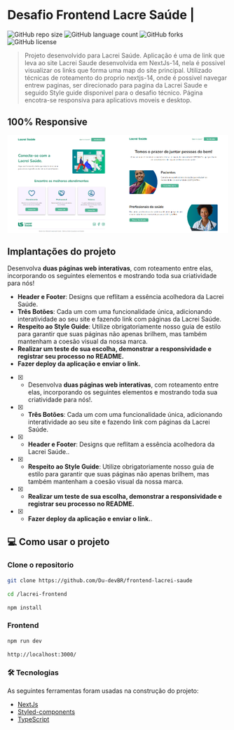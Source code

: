 # Desafio Frontend Lacre Saúde |


![GitHub repo size](https://img.shields.io/github/repo-size/Du-devBR/frontend-lacrei-saude)
![GitHub language count](https://img.shields.io/github/languages/count/Du-devBR/frontend-lacrei-saude)
![GitHub forks](https://img.shields.io/github/forks/Du-devBR/frontend-lacrei-saude)
![GitHub license](https://img.shields.io/github/license/Du-devBR/frontend-lacrei-saude)

> Projeto desenvolvido para Lacrei Saúde. Aplicação é uma de link que leva ao site Lacrei Saude desenvolvida em NextJs-14, nela é possivel visualizar os
> links que forma uma map do site principal.
> Utilizado técnicas de roteamento do proprio nextjs-14, onde é possivel navegar entrew paginas, ser direcionado para pagina da Lacrei Saude e seguido Style guide disponivel para o desafio técnico. Página encotra-se responsiva para aplicatiovs moveis e desktop.

## 100% Responsive

<div
  style="width:100%; display:flex; gap:16px, flex-wrap: wrap"
>
<img src="./src/app/assets/images/screen1.png" width="50%">
<img src="./src/app/assets/images/screen2.png" width="50%">
</div>


## Implantações do projeto

Desenvolva **duas páginas web interativas**, com roteamento entre elas, incorporando os seguintes elementos e mostrando toda sua criatividade para nós!

- **Header e Footer**: Designs que reflitam a essência acolhedora da Lacrei Saúde.
- **Três Botões**: Cada um com uma funcionalidade única, adicionando interatividade ao seu site e fazendo link com páginas da Lacrei Saúde.
- **Respeito ao Style Guide**: Utilize obrigatoriamente nosso guia de estilo para garantir que suas páginas não apenas brilhem, mas também mantenham a coesão visual da nossa marca.
- **Realizar um teste de sua escolha, demonstrar a responsividade e registrar seu processo no README.**
- **Fazer deploy da aplicação e enviar o link.**

- [x] - Desenvolva **duas páginas web interativas**, com roteamento entre elas, incorporando os seguintes elementos e mostrando toda sua criatividade para nós!.
- [x] - **Três Botões**: Cada um com uma funcionalidade única, adicionando interatividade ao seu site e fazendo link com páginas da Lacrei Saúde.
- [x] - **Header e Footer**: Designs que reflitam a essência acolhedora da Lacrei Saúde..
- [x] - **Respeito ao Style Guide**: Utilize obrigatoriamente nosso guia de estilo para garantir que suas páginas não apenas brilhem, mas também mantenham a coesão visual da nossa marca.
- [x] - **Realizar um teste de sua escolha, demonstrar a responsividade e registrar seu processo no README.**
- [x] - **Fazer deploy da aplicação e enviar o link.**.

## 💻 Como usar o projeto

<h3>Clone o repositorio</h3>

```bash
git clone https://github.com/Du-devBR/frontend-lacrei-saude
```

```bash
cd /lacrei-frontend
```

```bash
npm install
```

### Frontend
```bash
npm run dev
```

```bash
http://localhost:3000/
```

### 🛠 Tecnologias

As seguintes ferramentas foram usadas na construção do projeto:

- [NextJs](https://nextjs.org/)
- [Styled-components](https://styled-components.com/docs)
- [TypeScript](https://www.typescriptlang.org/)
